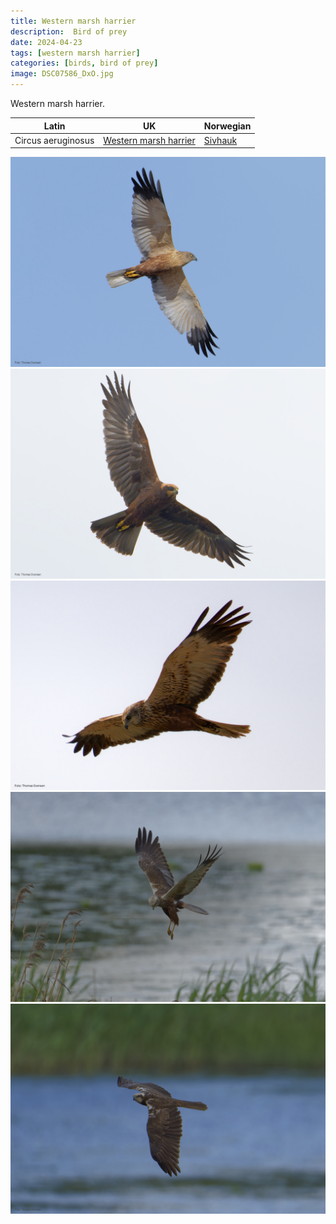 ```yaml
---
title: Western marsh harrier
description:  Bird of prey
date: 2024-04-23
tags: [western marsh harrier]
categories: [birds, bird of prey]
image: DSC07586_DxO.jpg
---
```


Western marsh harrier.



| Latin      | UK | Norwegian |
| ----------- | ----------- |   ----------- |
|  Circus aeruginosus |  [Western marsh harrier](https://en.wikipedia.org/wiki/Western_marsh_harrier) |  [Sivhauk](https://no.wikipedia.org/wiki/Sivhauk) |


![Western marsh harrier](_DSC0531_DxO.jpg)
![Western marsh harrier](DSC03764_DxO.jpg)
![Western marsh harrier](DSC07586_DxO.jpg)
![Western marsh harrier](_DSC0813_DxO.jpg)
![Western marsh harrier](_DSC1004_DxO.jpg)
